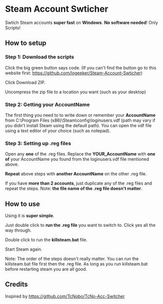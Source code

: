 
# Steam Account Swticher
Swtich Steam accounts **super fast** on **Windows**. **No software needed**! Only Scripts!

## How to setup
### Step 1: Download the scripts
Click the big green button says code. (If you can't find the button go to this website first: https://github.com/logeeker/Steam-Account-Swticher) 

Click Download ZIP.

Uncompress the zip file to a location you want (such as your desktop)

### Step 2: Getting your AccountName
The first thing you need to to write down or remember your **AccountName** from C:\Program Files (x86)\Steam\config\loginusers.vdf (path may vary if you didn't install Steam using the default path). You can open the vdf file using a text editor of your choice (such as notepad).
### Step 3: Setting up .reg files
Open any **one** of the .reg files. Replace the **YOUR_AccountName** with **one of** your AccountName you found from the loginusers.vdf file mentioned above.

**Repeat** above steps with **another AccountName** on the other .reg file.

If you have **more than 2 accounts**, just duplicate any of the .reg files and repeat the steps. Note: **the file name of the .reg file doesn't matter**. 
## How to use
Using it is **super simple**. 

Just double click to **run the .reg file** you want to switch to. Click yes all the way through.

Double click to run the **killsteam.bat** file.

Start Steam again.

Note: The order of the steps doesn't really matter. You can run the killsteam.bat file first then the .reg file. As long as you run killsteam.bat before restarting steam you are all good.
## Credits
Inspired by https://github.com/TcNobo/TcNo-Acc-Switcher

